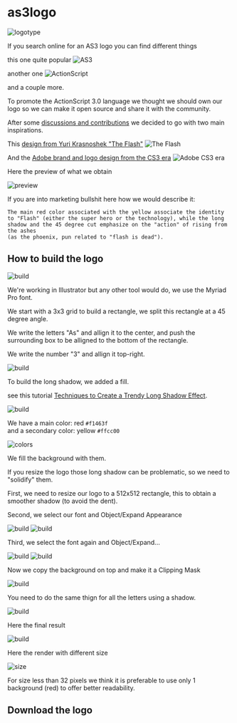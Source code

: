 as3logo
=======

![logotype](img/logotype.png)

If you search online for an AS3 logo you can find different things

this one quite popular
![AS3](img/old_AS3.png)

another one
![ActionScript](img/old_ActionScript.jpg)

and a couple more.


To promote the ActionScript 3.0 language we thought we should own our logo so we can make it open source and share it with the community.

After some [discussions and contributions](https://github.com/as3lang/www.as3lang.org/issues/2) we decided to go with two main inspirations.

This [design from Yuri Krasnoshek "The Flash"](https://www.behance.net/gallery/24661125/Flash-Flat-Free)
![The Flash](img/TheFlash.png)

And the [Adobe brand and logo design from the CS3 era](http://veerle-v2.duoh.com/blog/comments/the_new_adobe_icons_and_branding/)
![Adobe CS3 era](img/Adobe_CS3_era.jpg)


Here the preview of what we obtain

![preview](img/as3lang_logotype.png)


If you are into marketing bullshit here how we would describe it:

    The main red color associated with the yellow associate the identity to "Flash" (either the super hero or the technology), while the long shadow and the 45 degree cut emphasize on the "action" of rising from the ashes
    (as the phoenix, pun related to "flash is dead").


How to build the logo
---------------------

![build](img/build.png)

We're working in Illustrator but any other tool would do,
we use the Myriad Pro font.


We start with a 3x3 grid to build a rectangle,
we split this rectangle at a 45 degree angle.

We write the letters "As" and allign it to the center,
and push the surrounding box to be alligned to the bottom of the rectangle.

We write the number "3" and allign it top-right.

![build](img/build_01.png)

To build the long shadow, we added a fill.

see this tutorial [Techniques to Create a Trendy Long Shadow Effect](http://design.tutsplus.com/tutorials/quick-tip-techniques-to-create-a-trendy-long-shadow-effect--vector-14473).


![build](img/build_02.png)

We have a main color: red `#f1463f`  
and a secondary color: yellow `#ffcc00`

![colors](img/colors.png)

We fill the background with them.


If you resize the logo those long shadow can be problematic,
so we need to "solidify" them.

First, we need to resize our logo to a 512x512 rectangle,
this to obtain a smoother shadow (to avoid the dent).

Second, we select our font and Object/Expand Appearance

![build](img/build_03.png)
![build](img/build_04.png)

Third, we select the font again and Object/Expand...

![build](img/build_05.png)
![build](img/build_06.png)

Now we copy the background on top and make it a Clipping Mask

![build](img/build_07.png)

You need to do the same thign for all the letters using a shadow.

![build](img/build_08.png)

Here the final result

![build](img/build_09.png)


Here the render with different size

![size](img/size.png)

For size less than 32 pixels we think it is preferable to use
only 1 background (red) to offer better readability.


Download the logo
-----------------







